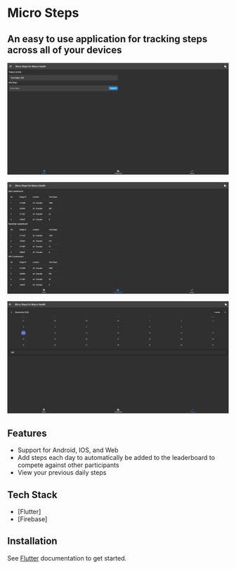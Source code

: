 # Micro Steps

## An easy to use application for tracking steps across all of your devices

![Home Page](./screenshots/home.jpg?raw=true "Home Page")

![Leaderboard Page](./screenshots/leaderboard.jpg?raw=true "Leaderboard Page")

![Calendar Page](./screenshots/calendar.jpg?raw=true "Calendar Page")

## Features

- Support for Android, IOS, and Web
- Add steps each day to automatically be added to the leaderboard to compete against other participants
- View your previous daily steps

## Tech Stack

- [Flutter]
- [Firebase]

## Installation

See [Flutter](https://docs.flutter.dev/get-started/install) documentation to get started.
